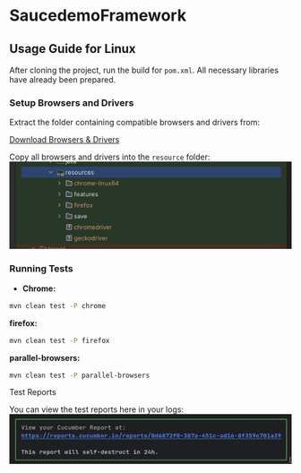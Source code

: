 # SaucedemoFramework

## Usage Guide for Linux

After cloning the project, run the build for `pom.xml`. All necessary libraries have already been prepared.

### Setup Browsers and Drivers

Extract the folder containing compatible browsers and drivers from:

[Download Browsers & Drivers](https://drive.google.com/file/d/1fqJZh4_g90N0JZ9IfM428QOJ5wqxCiip/view?usp=sharing)

Copy all browsers and drivers into the `resource` folder:
![Alt text](img/browser.png)

### Running Tests

- **Chrome:**
```bash
mvn clean test -P chrome
```
 **firefox:**  
```bash
mvn clean test -P firefox
```
 **parallel-browsers:**  
```bash
mvn clean test -P parallel-browsers
```
Test Reports

You can view the test reports here in your logs:
![Alt text](img/report.png)